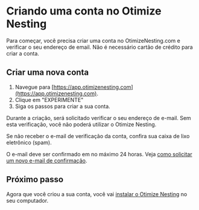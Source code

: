 # Criando uma conta no Otimize Nesting

Para começar, você precisa criar uma conta no OtimizeNesting.com e verificar o seu endereço de email. Não é necessário cartão de crédito para criar a conta.

## Criar uma nova conta

1. Navegue para [https://app.otimizenesting.com](https://app.otimizenesting.com).
2. Clique em "EXPERIMENTE"
3. Siga os passos para criar a sua conta.

Durante a criação, será solicitado verificar o seu endereço de e-mail. Sem esta verificação, você não poderá utilizar o Otimize Nesting.

Se não receber o e-mail de verificação da conta, confira sua caixa de lixo eletrônico (spam).

O e-mail deve ser confirmado em no máximo 24 horas. Veja [como solicitar um novo e-mail de confirmação](confirmar.email.md).

## Próximo passo

Agora que você criou a sua conta, você vai [instalar o Otimize Nesting](instalar-otimize-nesting.md) no seu computador.
